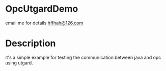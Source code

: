 # OpcUtgardDemo
email me for details hffhah@126.com

# Description
it's a simple example for testing the communication between java and opc
using utgard.
